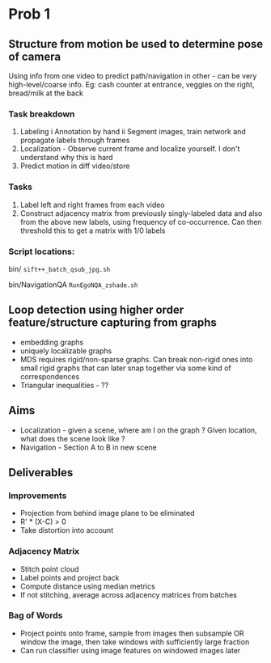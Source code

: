 #  Prob 1 
## Structure from motion be used to determine pose of camera

Using info from one video to predict path/navigation in other - can be very high-level/coarse info. Eg: cash counter at entrance, veggies on the right, bread/milk at the back

### Task breakdown
1. Labeling
  i   Annotation by hand
  ii  Segment images, train network and propagate labels through frames
2. Localization - Observe current frame and localize yourself. I don't understand why this is hard
3. Predict motion in diff video/store


### Tasks
1. Label left and right frames from each video
2. Construct adjacency matrix from previously singly-labeled data and also from the above new labels, using frequency of co-occurrence. Can then threshold this to get a matrix with 1/0 labels



### Script locations:
bin/
`sift++_batch_qsub_jpg.sh`

bin/NavigationQA
`RunEgoNQA_zshade.sh`


## Loop detection using higher order feature/structure capturing from graphs
* embedding graphs
* uniquely localizable graphs
* MDS requires rigid/non-sparse graphs. Can break non-rigid ones into small rigid graphs that can later snap together via some kind of correspondences
* Triangular inequalities - ??

## Aims
* Localization - given a scene, where am I on the graph ? Given location, what does the scene look like ?
* Navigation - Section A to B in new scene


## Deliverables
### Improvements
* Projection from behind image plane to be eliminated
* R' * (X-C) > 0
* Take distortion into account

### Adjacency Matrix
* Stitch point cloud
* Label points and project back
* Compute distance using median metrics
* If not stitching, average across adjacency matrices from batches

### Bag of Words
* Project points onto frame, sample from images then subsample OR window the image, then take windows with sufficiently large fraction 
* Can run classifier using image features on windowed images later
